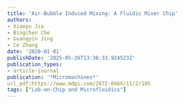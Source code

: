 ```yaml
---
title: 'Air-Bubble Induced Mixing: A Fluidic Mixer Chip'
authors:
- Xiaoyu Jia
- Bingchen Che
- Guangyin Jing
- Ce Zhang
date: '2020-01-01'
publishDate: '2025-05-26T13:36:33.924523Z'
publication_types:
- article-journal
publication: '*Micromachines*'
url_pdf:https://www.mdpi.com/2072-666X/11/2/195
tags: ["Lab-on-Chip and Microfluidics"]
---
```

